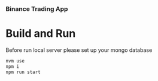 ### Binance Trading App

# Build and Run

Before run local server please set up your mongo database

```bash
nvm use
npm i
npm run start
```
